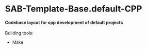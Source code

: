 # SAB-Template-Base.default-CPP
#### Codebase layout for cpp development of default projects
Building tools:
- Make
